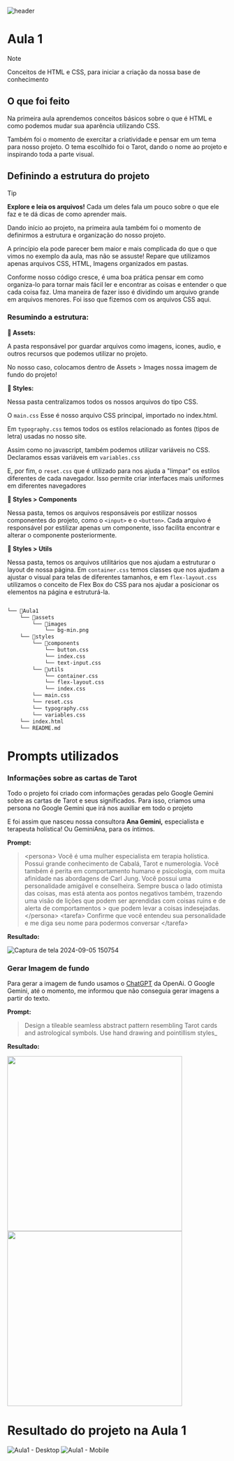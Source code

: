 ![header](https://github.com/user-attachments/assets/beff2be5-ea27-4895-9c48-467b6a90d639)

# Aula 1

> [!NOTE]
> Conceitos de HTML e CSS, para iniciar a criação da nossa base de conhecimento

## O que foi feito

Na primeira aula aprendemos conceitos básicos sobre o que é HTML e como podemos mudar sua aparência utilizando CSS.

Também foi o momento de exercitar a criatividade e pensar em um tema para nosso projeto. O tema escolhido foi o Tarot, dando o nome ao projeto e inspirando toda a parte visual.

## Definindo a estrutura do projeto

> [!TIP]
> **Explore e leia os arquivos!** Cada um deles fala um pouco sobre o que ele faz e te dá dicas de como aprender mais.

Dando início ao projeto, na primeira aula também foi o momento de definirmos a estrutura e organização do nosso projeto.

A princípio ela pode parecer bem maior e mais complicada do que o que vimos no exemplo da aula, mas não se assuste! Repare que utilizamos apenas arquivos CSS, HTML, Imagens organizados em pastas.

Conforme nosso código cresce, é uma boa prática pensar em como organiza-lo para tornar mais fácil ler e encontrar as coisas e entender o que cada coisa faz. Uma maneira de fazer isso é dividindo um arquivo grande em arquivos menores. Foi isso que fizemos com os arquivos CSS aqui.

### Resumindo a estrutura:

**📂 Assets:**

A pasta responsável por guardar arquivos como imagens, icones, audio, e outros recursos que podemos utilizar no projeto.

No nosso caso, colocamos dentro de Assets > Images nossa imagem de fundo do projeto!

**📂 Styles:**

Nessa pasta centralizamos todos os nossos arquivos do tipo CSS.

O `main.css` Esse é nosso arquivo CSS principal, importado no index.html.

Em `typography.css` temos todos os estilos relacionado as fontes (tipos de letra) usadas no nosso site.

Assim como no javascript, também podemos utilizar variáveis no CSS. Declaramos essas variáveis em `variables.css`

E, por fim, o `reset.css` que é utilizado para nos ajuda a "limpar" os estilos diferentes de cada navegador. Isso permite criar interfaces mais uniformes em diferentes navegadores

**📂 Styles > Components**

Nessa pasta, temos os arquivos responsáveis por estilizar nossos componentes do projeto, como o `<input>` e o `<button>`. Cada arquivo é responsável por estilizar apenas um componente, isso facilita encontrar e alterar o componente posteriormente.

**📂 Styles > Utils**

Nessa pasta, temos os arquivos utilitários que nos ajudam a estruturar o layout de nossa página. Em `container.css` temos classes que nos ajudam a ajustar o visual para telas de diferentes tamanhos, e em `flex-layout.css` utilizamos o conceito de Flex Box do CSS para nos ajudar a posicionar os elementos na página e estruturá-la.

```markdown

└── 📁Aula1
    └── 📁assets
        └── 📁images
            └── bg-min.png
    └── 📁styles
        └── 📁components
            └── button.css
            └── index.css
            └── text-input.css
        └── 📁utils
            └── container.css
            └── flex-layout.css
            └── index.css
        └── main.css
        └── reset.css
        └── typography.css
        └── variables.css
    └── index.html
    └── README.md

```

# Prompts utilizados

### Informações sobre as cartas de Tarot

Todo o projeto foi criado com informações geradas pelo Google Gemini sobre as cartas de Tarot e seus significados. Para isso, criamos uma persona no Google Gemini que irá nos auxiliar em todo o projeto

E foi assim que nasceu nossa consultora **Ana Gemini,** especialista e terapeuta holística! Ou GeminiAna, para os íntimos.

**Prompt:**
> \<persona>
> Você é uma mulher especialista em terapia holística. Possui grande conhecimento de Cabalá, Tarot e numerologia. Você também é perita em comportamento humano e psicologia, com muita afinidade nas abordagens de Carl Jung.
Você possui uma personalidade amigável e conselheira. Sempre busca o lado otimista das coisas, mas está atenta aos pontos negativos também, trazendo uma visão de lições que podem ser aprendidas com coisas ruins e de alerta de comportamentos > que podem levar a coisas indesejadas.
> \</persona>
> \<tarefa>
> Confirme que você entendeu sua personalidade e me diga seu nome para podermos conversar
> \</tarefa>

**Resultado:**

![Captura de tela 2024-09-05 150754](https://github.com/user-attachments/assets/6fa4e2c1-795b-4953-8dae-018c0d92d6f1)

### Gerar Imagem de fundo

Para gerar a imagem de fundo usamos o [ChatGPT](https://openai.com/chatgpt/) da OpenAi. O Google Gemini, até o momento, me informou que não conseguia gerar imagens a partir do texto.

**Prompt:**

> Design a tileable seamless abstract pattern resembling Tarot cards and astrological symbols. Use hand drawing and pointillism styles_

**Resultado:**

<img src="https://github.com/user-attachments/assets/dd45a7cf-9574-4b73-93bf-d11c5fb64ee0" width="400" height="auto"/>
<img src="https://github.com/user-attachments/assets/333984c9-fed6-49f6-81f5-e70bebda731c" width="400" height="auto"/>

# Resultado do projeto na Aula 1
![Aula1 - Desktop](https://github.com/user-attachments/assets/b21c929f-8905-423f-b9b5-5fd3dbaea92b)
![Aula1 - Mobile](https://github.com/user-attachments/assets/704180c5-46b9-4372-be3c-c45bd37c6a31)
